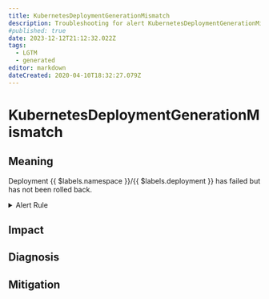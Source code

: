 ```yaml
---
title: KubernetesDeploymentGenerationMismatch
description: Troubleshooting for alert KubernetesDeploymentGenerationMismatch
#published: true
date: 2023-12-12T21:12:32.022Z
tags: 
  - LGTM
  - generated
editor: markdown
dateCreated: 2020-04-10T18:32:27.079Z
---
```


# KubernetesDeploymentGenerationMismatch

## Meaning
[//]: # "Short paragraph that explains what the alert means"
Deployment {{ $labels.namespace }}/{{ $labels.deployment }} has failed but has not been rolled back.

<details>
  <summary>Alert Rule</summary>

{{% rule "kubernetes/kubestate-exporter.yml" "KubernetesDeploymentGenerationMismatch" %}}

<!-- Rule when generated

```yaml
alert: KubernetesDeploymentGenerationMismatch
expr: kube_deployment_status_observed_generation != kube_deployment_metadata_generation
for: 10m
labels:
    severity: critical
annotations:
    summary: Kubernetes Deployment generation mismatch ({{ $labels.namespace }}/{{ $labels.deployment }})
    description: |-
        Deployment {{ $labels.namespace }}/{{ $labels.deployment }} has failed but has not been rolled back.
          VALUE = {{ $value }}
          LABELS = {{ $labels }}
    runbook: https://github.com/srerun/prometheus-alerts/blob/main/content/runbooks/kubestate-exporter/KubernetesDeploymentGenerationMismatch.md

```

-->

</details>


## Impact
[//]: # "What could / will happen if the alert is not addressed"



## Diagnosis
[//]: # "Steps to take to identify the cause of the problem"



## Mitigation
[//]: # "The steps necessary to resolve the alert"
